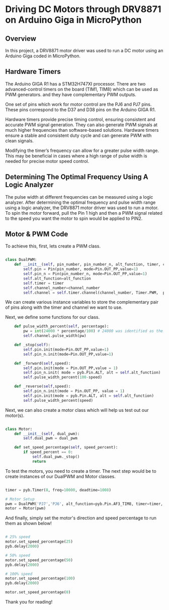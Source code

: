 # Driving DC Motors through DRV8871 on Arduino Giga in MicroPython

## Overview
In this project, a DRV8871 motor driver was used to run a DC motor using an Arduino Giga coded in MicroPython.

## Hardware Timers

The Arduino GIGA R1 has a STM32H747XI processor. There are two advanced-control timers on the board (TIM1, TIM8) which can be used as PWM generators. and they have complementary PWM outputs. 

One set of pins which work for motor control are the PJ6 and PJ7 pins. These pins correspond to the D37 and D38 pins on the Arduino GIGA R1. 

Hardware timers provide precise timing control, ensuring consistent and accurate PWM signal generation. They can also generate PWM signals at much higher frequencies than software-based solutions. Hardware timers ensure a stable and consistent duty cycle and can generate PWM with clean signals. 

Modifying the timer’s frequency can allow for a greater pulse width range. This may be beneficial in cases where a high range of pulse width is needed for precise motor speed control. 

## Determining The Optimal Frequency Using A Logic Analyzer
The pulse width at different frequencies can be measured using a logic analyzer. After determining the optimal frequency and pulse width range using a logic analyzer, the DRV8871 motor driver was used to run a motor. To spin the motor forward, pull the Pin 1 high and then a PWM signal related to the speed you want the motor to spin would be applied to PIN2. 

## Motor & PWM Code
To achieve this, first, lets create a PWM class.

```python

class DualPWM:
    def __init__(self, pin_number, pin_number_n, alt_function, timer, channel_number):
        self.pin = Pin(pin_number, mode=Pin.OUT_PP,value=1)
        self.pin_n = Pin(pin_number_n, mode=Pin.OUT_PP,value=1)
        self.alt_function=alt_function
        self.timer = timer
        self.channel_number=channel_number
        self.channel = self.timer.channel(channel_number, Timer.PWM,  pulse_width_percent=0)

```
We can create various instance variables to store the complementary pair of pins along with the timer and channel we want to use.

Next, we define some functions for our class. 

```python      
    def pulse_width_percent(self, percentage):
        pw = int(24000 * percentage/100) # 24000 was identified as the best PWM width max value for my purpose.
        self.channel.pulse_width(pw) 

    def _stop(self):
        self.pin.init(mode=Pin.OUT_PP,value=1)
        self.pin_n.init(mode=Pin.OUT_PP,value=1)

    def _forward(self,speed):
        self.pin.init(mode = Pin.OUT_PP,value = 1)
        self.pin_n.init( mode = pyb.Pin.ALT, alt = self.alt_function)
        self.pulse_width_percent(100-speed)

    def _reverse(self,speed):
        self.pin_n.init(mode = Pin.OUT_PP, value = 1)
        self.pin.init(mode = pyb.Pin.ALT, alt = self.alt_function)
        self.pulse_width_percent(speed)
```
Next, we can also create a motor class which will help us test out our motor(s).

```python

class Motor:
    def __init__(self, dual_pwm):
        self.dual_pwm = dual_pwm

    def set_speed_percentage(self, speed_percent):
        if speed_percent == 0:
            self.dual_pwm._stop()
            return

```
To test the motors, you need to create a timer. The next step would be to create instances of our DualPWM and Motor classes. 

```python

timer = pyb.Timer(8, freq=10000, deadtime=1008)

# Motor Setup
pwm = DualPWM('PJ7','PJ6', alt_function=pyb.Pin.AF3_TIM8, timer=timer, channel_number=2)
motor = Motor(pwm)

```
And finally, simply set the motor's direction and speed percentage to run them as shown below!

```python

# 25% speed
motor.set_speed_percentage(25)
pyb.delay(2000)

# 50% speed
motor.set_speed_percentage(50)
pyb.delay(2000)

# 100% speed
motor.set_speed_percentage(100)
pyb.delay(2000)

motor.set_speed_percentage(0)

```
Thank you for reading!
